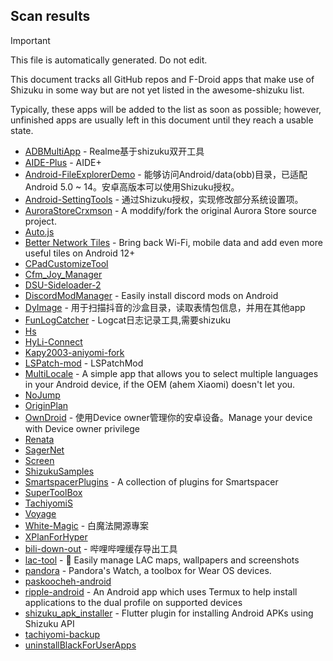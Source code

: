 ## Scan results
> [!IMPORTANT]
> This file is automatically generated. Do not edit.

This document tracks all GitHub repos and F-Droid apps that make use of Shizuku in some way but are not yet listed in the awesome-shizuku list.

Typically, these apps will be added to the list as soon as possible; however, unfinished apps are usually left in this document until they reach a usable state.

 * [ADBMultiApp](https://github.com/Mobsama/ADBMultiApp) - Realme基于shizuku双开工具
 * [AIDE-Plus](https://github.com/ZeroAicy/AIDE-Plus) - AIDE+
 * [Android-FileExplorerDemo](https://github.com/MagicianGuo/Android-FileExplorerDemo) - 能够访问Android/data(obb)目录，已适配Android 5.0 ~ 14。安卓高版本可以使用Shizuku授权。
 * [Android-SettingTools](https://github.com/MagicianGuo/Android-SettingTools) - 通过Shizuku授权，实现修改部分系统设置项。
 * [AuroraStoreCrxmson](https://github.com/ThIsLinked/AuroraStoreCrxmson) - A moddify/fork the original Aurora Store source project.
 * [Auto.js](https://github.com/TonyJiangWJ/Auto.js)
 * [Better Network Tiles](https://github.com/D3SOX/Better-Network-Tiles-Libre) - Bring back Wi-Fi, mobile data and add even more useful tiles on Android 12+
 * [CPadCustomizeTool](https://github.com/Kobold831/CPadCustomizeTool)
 * [Cfm_Joy_Manager](https://github.com/rlin1538/Cfm_Joy_Manager)
 * [DSU-Sideloader-2](https://github.com/vaginessa/DSU-Sideloader-2)
 * [DiscordModManager](https://github.com/SelfMadeSystem/DiscordModManager) - Easily install discord mods on Android
 * [DyImage](https://github.com/huaweikai/DyImage) - 用于扫描抖音的沙盒目录，读取表情包信息，并用在其他app
 * [FunLogCatcher](https://github.com/Hicores/FunLogCatcher) - Logcat日志记录工具,需要shizuku
 * [Hs](https://github.com/keluokeda/Hs)
 * [HyLi-Connect](https://github.com/Lyxot/HyLi-Connect)
 * [Kapy2003-aniyomi-fork](https://github.com/Kapy2003/Kapy2003-aniyomi-fork)
 * [LSPatch-mod](https://github.com/huajiworld/LSPatch-mod) - LSPatchMod
 * [MultiLocale](https://github.com/Nightdavisao/MultiLocale) - A simple app that allows you to select multiple languages in your Android device, if the OEM (ahem Xiaomi) doesn't let you.
 * [NoJump](https://github.com/Mufanc/NoJump)
 * [OriginPlan](https://github.com/ItosEO/OriginPlan)
 * [OwnDroid](https://github.com/BinTianqi/OwnDroid) - 使用Device owner管理你的安卓设备。Manage your device with Device owner privilege
 * [Renata](https://github.com/Andrianusaan/Renata)
 * [SagerNet](https://github.com/maskedeken/SagerNet)
 * [Screen](https://github.com/nai559/Screen)
 * [ShizukuSamples](https://github.com/LinerSRT/ShizukuSamples)
 * [SmartspacerPlugins](https://github.com/KieronQuinn/SmartspacerPlugins) - A collection of plugins for Smartspacer
 * [SuperToolBox](https://github.com/dudu-Dev0/SuperToolBox)
 * [TachiyomiS](https://github.com/Hero-Over/TachiyomiS)
 * [Voyage](https://github.com/MiChongs/Voyage)
 * [White-Magic](https://github.com/KennyYang0726/White-Magic) - 白魔法開源專案
 * [XPlanForHyper](https://github.com/ItosEO/XPlanForHyper)
 * [bili-down-out](https://github.com/10miaomiao/bili-down-out) - 哔哩哔哩缓存导出工具
 * [lac-tool](https://github.com/aliernfrog/lac-tool) - 🔧 Easily manage LAC maps, wallpapers and screenshots
 * [pandora](https://github.com/maisymoe/pandora) - Pandora's Watch, a toolbox for Wear OS devices.
 * [paskoocheh-android](https://github.com/ASL-19/paskoocheh-android)
 * [ripple-android](https://github.com/husmus00/ripple-android) - An Android app which uses Termux to help install applications to the dual profile on supported devices
 * [shizuku_apk_installer](https://github.com/re7gog/shizuku_apk_installer) - Flutter plugin for installing Android APKs using Shizuku API
 * [tachiyomi-backup](https://github.com/gammesB/tachiyomi-backup)
 * [uninstallBlackForUserApps](https://github.com/sbmatch/uninstallBlackForUserApps)
